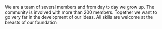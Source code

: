 We are a team of several members and from day to day we grow up.
The community is involved with more than 200 members.
Together we want to go very far in the development of our ideas.
All skills are welcome at the breasts of our foundation
